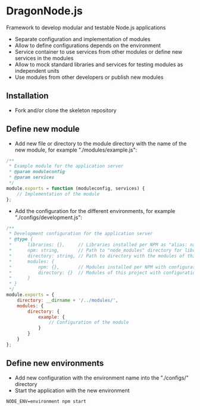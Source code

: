 # DragonNode.js
Framework to develop modular and testable Node.js applications
- Separate configuration and implementation of modules
- Allow to define configurations depends on the environment
- Service container to use services from other modules or define new services in the modules
- Allow to mock standard libraries and services for testing modules as independent units
- Use modules from other developers or publish new modules

## Installation
- Fork and/or clone the skeleton repository

## Define new module
- Add new file or directory to the module directory with the name of the new module, for example "./modules/example.js":
```javascript
/**
 * Example module for the application server
 * @param moduleconfig
 * @param services
 */
module.exports = function (moduleconfig, services) {
    // Implementation of the module
};
```
- Add the configuration for the different environments, for example "./configs/development.js":
```javascript
/**
 * Development configuration for the application server
 * @type {
 *      libraries: {},     // Libraries installed per NPM as "alias: name"
 *      npm: string,       // Path to "node_modules" directory for libraries and modules installed per NPM
 *      directory: string, // Path to directory with the modules of this project
 *      modules: {
 *          npm: {},       // Modules installed per NPM with configurations as "name: config"
 *          directory: {}  // Modules of this project with configurations as "name: config"
 *      }
 * }
 */
module.exports = {
    directory: __dirname + '/../modules/',
    modules: {
        directory: {
            example: {
                // Configuration of the module
            }
        }
    }
};
```

## Define new environments
- Add new configuration with the environment name into the "./configs/" directory
- Start the application with the new environment
```
NODE_ENV=environment npm start
```
